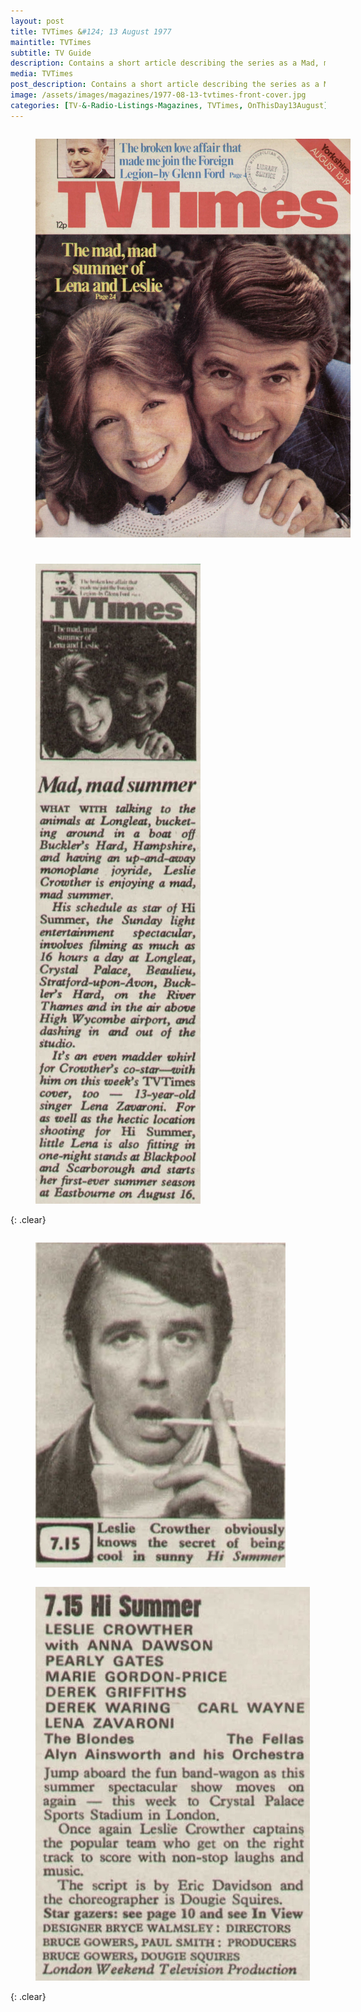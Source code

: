 ```yaml
---
layout: post
title: TVTimes &#124; 13 August 1977
maintitle: TVTimes
subtitle: TV Guide
description: Contains a short article describing the series as a Mad, mad summer for Lesley Crowther and an even madder whirl for his co-star Lena Zavaroni.
media: TVTimes
post_description: Contains a short article describing the series as a Mad, mad summer for Lesley Crowther and an even madder whirl for his co-star Lena Zavaroni.
image: /assets/images/magazines/1977-08-13-tvtimes-front-cover.jpg
categories: [TV-&-Radio-Listings-Magazines, TVTimes, OnThisDay13August]
---
```


<figure class="fig1">
<a href="/asset/assets/images/magazines/1977-08-13-tvtimes-front-cover.jpg"><img src="/assets/images/magazines/1977-08-13-tvtimes-front-cover.jpg" class="full-width zoom-in"/></a>
</figure>

<figure class="fig2">
<a href="/assets/images/magazines/1977-08-13-tvtimes-hi-summer.jpg"><img src="/assets/images/magazines/1977-08-13-tvtimes-hi-summer.jpg" class="full-width zoom-in"/></a>
</figure>

{: .clear}

<figure class="fig3">
<a href="/assets/images/magazines/1977-08-13-tvtimes-hi-summer-lc.jpg"><img src="/assets/images/magazines/1977-08-13-tvtimes-hi-summer-lc.jpg" class="full-width zoom-in"/></a>
</figure>

<figure class="fig4">
<a href="/assets/images/magazines/1977-08-13-tvtimes-hi-summer-details.jpg"><img src="/assets/images/magazines/1977-08-13-tvtimes-hi-summer-details.jpg" class="full-width zoom-in"/></a>
</figure>

<br />{: .clear}

<style>
.fig1 {float:left; width:74%;}

.fig2 {float:right; width:24%;}

.fig3 {float:left; width:52%;}

.fig4 {float:right; width:46%;}

@media screen and (orientation:portrait) {
.fig1 {float:left; width:100%; margin-bottom: 25px;}
.fig2 {float:left; width:100%;}
.fig3 {float:left; width:100%;}
.fig4 {float:left; width:100%;}
}
</style>

